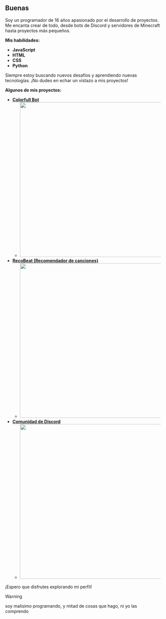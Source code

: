 ## Buenas

Soy un programador de 16 años apasionado por el desarrollo de proyectos. Me encanta crear de todo, desde bots de Discord y servidores de Minecraft hasta proyectos más pequeños. 

**Mis habilidades:**

* **JavaScript**
* **HTML**
* **CSS**
* **Python**

Siempre estoy buscando nuevos desafíos y aprendiendo nuevas tecnologías. ¡No dudes en echar un vistazo a mis proyectos!

**Algunos de mis proyectos:**

* **[Colorfull Bot](https://colorfull.help)**
    * <img src="https://cdn.colorfull.help/colorfull.png" width="500">
* **[RecoBeat (Recomendador de canciones)](https://recobeat.nysr.host)**
    * <img src="https://cdn.colorfull.help/Recobeat.png" width="500">
* **[Comunidad de Discord](https://discord.gg/negrolandia)**
    * <img src="https://statics.memondo.com/p/s1/crs/2023/12/CR_1299626_b48482fbd5df4dc29c142f4f3507e4fd_bienvenidos_thumb_fb.jpg?cb=7330862" width="500">


¡Espero que disfrutes explorando mi perfil! 
> [!WARNING]
> soy malisimo programando, y mitad de cosas que hago, ni yo las comprendo
